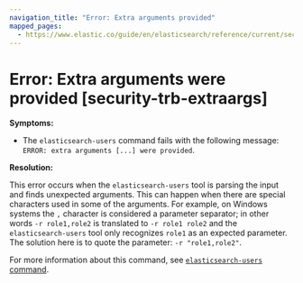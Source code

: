 ```yaml
---
navigation_title: "Error: Extra arguments provided" 
mapped_pages:
  - https://www.elastic.co/guide/en/elasticsearch/reference/current/security-trb-extraargs.html
---
```


# Error: Extra arguments were provided [security-trb-extraargs]

**Symptoms:**

* The `elasticsearch-users` command fails with the following message: `ERROR: extra arguments [...] were provided`.

**Resolution:**

This error occurs when the `elasticsearch-users` tool is parsing the input and finds unexpected arguments. This can happen when there are special characters used in some of the arguments. For example, on Windows systems the `,` character is considered a parameter separator; in other words `-r role1,role2` is translated to `-r role1 role2` and the `elasticsearch-users` tool only recognizes `role1` as an expected parameter. The solution here is to quote the parameter: `-r "role1,role2"`.

For more information about this command, see [`elasticsearch-users` command](https://www.elastic.co/guide/en/elasticsearch/reference/current/users-command.html).

